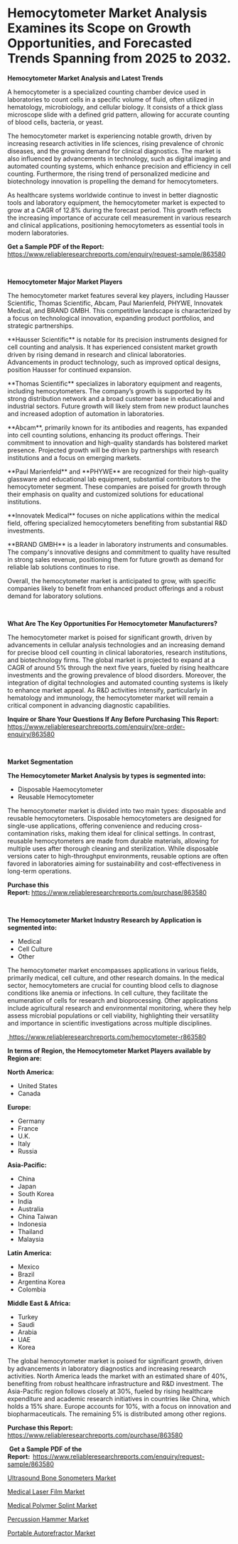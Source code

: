<p><h1>Hemocytometer Market Analysis Examines its Scope on Growth Opportunities, and Forecasted Trends Spanning from 2025 to 2032.</h1></p><p><strong>Hemocytometer Market Analysis and Latest Trends</strong></p>
<p><p>A hemocytometer is a specialized counting chamber device used in laboratories to count cells in a specific volume of fluid, often utilized in hematology, microbiology, and cellular biology. It consists of a thick glass microscope slide with a defined grid pattern, allowing for accurate counting of blood cells, bacteria, or yeast.</p><p>The hemocytometer market is experiencing notable growth, driven by increasing research activities in life sciences, rising prevalence of chronic diseases, and the growing demand for clinical diagnostics. The market is also influenced by advancements in technology, such as digital imaging and automated counting systems, which enhance precision and efficiency in cell counting. Furthermore, the rising trend of personalized medicine and biotechnology innovation is propelling the demand for hemocytometers.</p><p>As healthcare systems worldwide continue to invest in better diagnostic tools and laboratory equipment, the hemocytometer market is expected to grow at a CAGR of 12.8% during the forecast period. This growth reflects the increasing importance of accurate cell measurement in various research and clinical applications, positioning hemocytometers as essential tools in modern laboratories.</p></p>
<p><strong>Get a Sample PDF of the Report:&nbsp;</strong> <a href="https://www.reliableresearchreports.com/enquiry/request-sample/863580?utm_campaign=48&utm_medium=2&utm_source=Github&utm_content=ia&utm_term=04032025&utm_id=hemocytometer">https://www.reliableresearchreports.com/enquiry/request-sample/863580</a></p>
<p>&nbsp;</p>
<p><strong>Hemocytometer Major Market Players</strong></p>
<p><p>The hemocytometer market features several key players, including Hausser Scientific, Thomas Scientific, Abcam, Paul Marienfeld, PHYWE, Innovatek Medical, and BRAND GMBH. This competitive landscape is characterized by a focus on technological innovation, expanding product portfolios, and strategic partnerships.</p><p>**Hausser Scientific** is notable for its precision instruments designed for cell counting and analysis. It has experienced consistent market growth driven by rising demand in research and clinical laboratories. Advancements in product technology, such as improved optical designs, position Hausser for continued expansion.</p><p>**Thomas Scientific** specializes in laboratory equipment and reagents, including hemocytometers. The company’s growth is supported by its strong distribution network and a broad customer base in educational and industrial sectors. Future growth will likely stem from new product launches and increased adoption of automation in laboratories.</p><p>**Abcam**, primarily known for its antibodies and reagents, has expanded into cell counting solutions, enhancing its product offerings. Their commitment to innovation and high-quality standards has bolstered market presence. Projected growth will be driven by partnerships with research institutions and a focus on emerging markets.</p><p>**Paul Marienfeld** and **PHYWE** are recognized for their high-quality glassware and educational lab equipment, substantial contributors to the hemocytometer segment. These companies are poised for growth through their emphasis on quality and customized solutions for educational institutions.</p><p>**Innovatek Medical** focuses on niche applications within the medical field, offering specialized hemocytometers benefiting from substantial R&D investments. </p><p>**BRAND GMBH** is a leader in laboratory instruments and consumables. The company's innovative designs and commitment to quality have resulted in strong sales revenue, positioning them for future growth as demand for reliable lab solutions continues to rise.</p><p>Overall, the hemocytometer market is anticipated to grow, with specific companies likely to benefit from enhanced product offerings and a robust demand for laboratory solutions.</p></p>
<p>&nbsp;</p>
<p><strong>What Are The Key Opportunities For Hemocytometer Manufacturers?</strong></p>
<p><p>The hemocytometer market is poised for significant growth, driven by advancements in cellular analysis technologies and an increasing demand for precise blood cell counting in clinical laboratories, research institutions, and biotechnology firms. The global market is projected to expand at a CAGR of around 5% through the next five years, fueled by rising healthcare investments and the growing prevalence of blood disorders. Moreover, the integration of digital technologies and automated counting systems is likely to enhance market appeal. As R&D activities intensify, particularly in hematology and immunology, the hemocytometer market will remain a critical component in advancing diagnostic capabilities.</p></p>
<p><strong>Inquire or Share Your Questions If Any Before Purchasing This Report:</strong> <a href="https://www.reliableresearchreports.com/enquiry/pre-order-enquiry/863580?utm_campaign=48&utm_medium=2&utm_source=Github&utm_content=ia&utm_term=04032025&utm_id=hemocytometer">https://www.reliableresearchreports.com/enquiry/pre-order-enquiry/863580</a></p>
<p>&nbsp;</p>
<p><strong>Market Segmentation</strong></p>
<p><strong>The Hemocytometer Market Analysis by types is segmented into:</strong></p>
<p><ul><li>Disposable Haemocytometer</li><li>Reusable Hemocytometer</li></ul></p>
<p><p>The hemocytometer market is divided into two main types: disposable and reusable hemocytometers. Disposable hemocytometers are designed for single-use applications, offering convenience and reducing cross-contamination risks, making them ideal for clinical settings. In contrast, reusable hemocytometers are made from durable materials, allowing for multiple uses after thorough cleaning and sterilization. While disposable versions cater to high-throughput environments, reusable options are often favored in laboratories aiming for sustainability and cost-effectiveness in long-term operations.</p></p>
<p><strong>Purchase this Report:&nbsp;</strong><a href="https://www.reliableresearchreports.com/purchase/863580?utm_campaign=48&utm_medium=2&utm_source=Github&utm_content=ia&utm_term=04032025&utm_id=hemocytometer">https://www.reliableresearchreports.com/purchase/863580</a></p>
<p>&nbsp;</p>
<p><strong>The Hemocytometer Market Industry Research by Application is segmented into:</strong></p>
<p><ul><li>Medical</li><li>Cell Culture</li><li>Other</li></ul></p>
<p><p>The hemocytometer market encompasses applications in various fields, primarily medical, cell culture, and other research domains. In the medical sector, hemocytometers are crucial for counting blood cells to diagnose conditions like anemia or infections. In cell culture, they facilitate the enumeration of cells for research and bioprocessing. Other applications include agricultural research and environmental monitoring, where they help assess microbial populations or cell viability, highlighting their versatility and importance in scientific investigations across multiple disciplines.</p></p>
<p><a href="https://www.reliableresearchreports.com/hemocytometer-r863580?utm_campaign=48&utm_medium=2&utm_source=Github&utm_content=ia&utm_term=04032025&utm_id=hemocytometer">&nbsp;https://www.reliableresearchreports.com/hemocytometer-r863580</a></p>
<p><strong>In terms of Region, the Hemocytometer Market Players available by Region are:</strong></p>
<p>
    <p> <strong> North America: </strong>
        <ul>
            <li>United States</li>
            <li>Canada</li>
        </ul>
        </p> 
    <p> <strong> Europe: </strong>
        <ul>
            <li>Germany</li>
            <li>France</li>
            <li>U.K.</li>
            <li>Italy</li>
            <li>Russia</li>
        </ul>
        </p> 
    <p> <strong> Asia-Pacific: </strong>
        <ul>
            <li>China</li>
            <li>Japan</li>
            <li>South Korea</li>
            <li>India</li>
            <li>Australia</li>
            <li>China Taiwan</li>
            <li>Indonesia</li>
            <li>Thailand</li>
            <li>Malaysia</li>
        </ul>
        </p> 
    <p> <strong> Latin America: </strong>
        <ul>
            <li>Mexico</li>
            <li>Brazil</li>
            <li>Argentina Korea</li>
            <li>Colombia</li>
        </ul>
        </p> 
    <p> <strong> Middle East & Africa: </strong>
        <ul>
            <li>Turkey</li>
            <li>Saudi</li>
            <li>Arabia</li>
            <li>UAE</li>
            <li>Korea</li>
        </ul>
    </p>
    </p>
<p><p>The global hemocytometer market is poised for significant growth, driven by advancements in laboratory diagnostics and increasing research activities. North America leads the market with an estimated share of 40%, benefiting from robust healthcare infrastructure and R&D investment. The Asia-Pacific region follows closely at 30%, fueled by rising healthcare expenditure and academic research initiatives in countries like China, which holds a 15% share. Europe accounts for 10%, with a focus on innovation and biopharmaceuticals. The remaining 5% is distributed among other regions.</p></p>
<p><strong>Purchase this Report: </strong><a href="https://www.reliableresearchreports.com/purchase/863580?utm_campaign=48&utm_medium=2&utm_source=Github&utm_content=ia&utm_term=04032025&utm_id=hemocytometer">https://www.reliableresearchreports.com/purchase/863580</a></p>
<p>&nbsp;<strong>Get a Sample PDF of the Report:&nbsp;&nbsp;</strong><a href="https://www.reliableresearchreports.com/enquiry/request-sample/863580?utm_campaign=48&utm_medium=2&utm_source=Github&utm_content=ia&utm_term=04032025&utm_id=hemocytometer">https://www.reliableresearchreports.com/enquiry/request-sample/863580</a></p>
<p><strong></strong></p>
<p><p><a href="https://github.com/siwerhommer97/Market-Research-Report-List-1/blob/main/ultrasound-bone-sonometers-market.md?utm_campaign=48&utm_medium=2&utm_source=Github&utm_content=ia&utm_term=04032025&utm_id=hemocytometer">Ultrasound Bone Sonometers Market</a></p><p><a href="https://github.com/baatetoshda/Market-Research-Report-List-1/blob/main/medical-laser-film-market.md?utm_campaign=48&utm_medium=2&utm_source=Github&utm_content=ia&utm_term=04032025&utm_id=hemocytometer">Medical Laser Film Market</a></p><p><a href="https://github.com/sutrejaron/Market-Research-Report-List-1/blob/main/medical-polymer-splint-market.md?utm_campaign=48&utm_medium=2&utm_source=Github&utm_content=ia&utm_term=04032025&utm_id=hemocytometer">Medical Polymer Splint Market</a></p><p><a href="https://github.com/beyeagamizjp/Market-Research-Report-List-1/blob/main/percussion-hammer-market.md?utm_campaign=48&utm_medium=2&utm_source=Github&utm_content=ia&utm_term=04032025&utm_id=hemocytometer">Percussion Hammer Market</a></p><p><a href="https://github.com/naingbiner7i/Market-Research-Report-List-1/blob/main/portable-autorefractor-market.md?utm_campaign=48&utm_medium=2&utm_source=Github&utm_content=ia&utm_term=04032025&utm_id=hemocytometer">Portable Autorefractor Market</a></p></p>